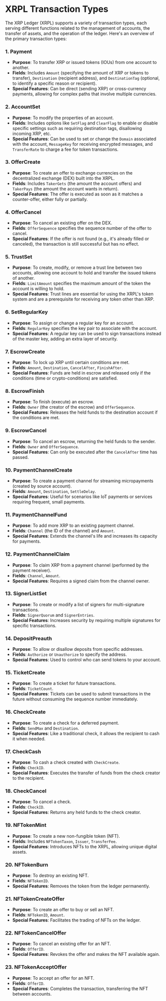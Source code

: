 # XRPL Transaction Types

The XRP Ledger (XRPL) supports a variety of transaction types, each serving different functions related to the management of accounts, the transfer of assets, and the operation of the ledger. Here's an overview of the primary transaction types:

### 1. **Payment**
- **Purpose**: To transfer XRP or issued tokens (IOUs) from one account to another.
- **Fields**: Includes `Amount` (specifying the amount of XRP or tokens to transfer), `Destination` (recipient address), and `DestinationTag` (optional, to identify a specific reason or recipient).
- **Special Features**: Can be direct (sending XRP) or cross-currency payments, allowing for complex paths that involve multiple currencies.

### 2. **AccountSet**
- **Purpose**: To modify the properties of an account.
- **Fields**: Includes options like `SetFlag` and `ClearFlag` to enable or disable specific settings such as requiring destination tags, disallowing incoming XRP, etc.
- **Special Features**: Can be used to set or change the `Domain` associated with the account, `MessageKey` for receiving encrypted messages, and `TransferRate` to charge a fee for token transactions.

### 3. **OfferCreate**
- **Purpose**: To create an offer to exchange currencies on the decentralized exchange (DEX) built into the XRPL.
- **Fields**: Includes `TakerGets` (the amount the account offers) and `TakerPays` (the amount the account wants in return).
- **Special Features**: The offer is executed as soon as it matches a counter-offer, either fully or partially.

### 4. **OfferCancel**
- **Purpose**: To cancel an existing offer on the DEX.
- **Fields**: `OfferSequence` specifies the sequence number of the offer to cancel.
- **Special Features**: If the offer is not found (e.g., it's already filled or canceled), the transaction is still successful but has no effect.

### 5. **TrustSet**
- **Purpose**: To create, modify, or remove a trust line between two accounts, allowing one account to hold and transfer the issued tokens of another.
- **Fields**: `LimitAmount` specifies the maximum amount of the token the account is willing to hold.
- **Special Features**: Trust lines are essential for using the XRPL's token system and are a prerequisite for receiving any token other than XRP.

### 6. **SetRegularKey**
- **Purpose**: To assign or change a regular key for an account.
- **Fields**: `RegularKey` specifies the key pair to associate with the account.
- **Special Features**: A regular key can be used to sign transactions instead of the master key, adding an extra layer of security.

### 7. **EscrowCreate**
- **Purpose**: To lock up XRP until certain conditions are met.
- **Fields**: `Amount`, `Destination`, `CancelAfter`, `FinishAfter`.
- **Special Features**: Funds are held in escrow and released only if the conditions (time or crypto-conditions) are satisfied.

### 8. **EscrowFinish**
- **Purpose**: To finish (execute) an escrow.
- **Fields**: `Owner` (the creator of the escrow) and `OfferSequence`.
- **Special Features**: Releases the held funds to the destination account if the conditions are met.

### 9. **EscrowCancel**
- **Purpose**: To cancel an escrow, returning the held funds to the sender.
- **Fields**: `Owner` and `OfferSequence`.
- **Special Features**: Can only be executed after the `CancelAfter` time has passed.

### 10. **PaymentChannelCreate**
- **Purpose**: To create a payment channel for streaming micropayments (created by source account).
- **Fields**: `Amount`, `Destination`, `SettleDelay`.
- **Special Features**: Useful for scenarios like IoT payments or services requiring frequent, small payments.

### 11. **PaymentChannelFund**
- **Purpose**: To add more XRP to an existing payment channel.
- **Fields**: `Channel` (the ID of the channel) and `Amount`.
- **Special Features**: Extends the channel's life and increases its capacity for payments.

### 12. **PaymentChannelClaim**
- **Purpose**: To claim XRP from a payment channel (performed by the payment receiver).
- **Fields**: `Channel`, `Amount`.
- **Special Features**: Requires a signed claim from the channel owner.

### 13. **SignerListSet**
- **Purpose**: To create or modify a list of signers for multi-signature transactions.
- **Fields**: `SignerQuorum` and `SignerEntries`.
- **Special Features**: Increases security by requiring multiple signatures for specific transactions.

### 14. **DepositPreauth**
- **Purpose**: To allow or disallow deposits from specific addresses.
- **Fields**: `Authorize` or `Unauthorize` to specify the address.
- **Special Features**: Used to control who can send tokens to your account.

### 15. **TicketCreate**
- **Purpose**: To create a ticket for future transactions.
- **Fields**: `TicketCount`.
- **Special Features**: Tickets can be used to submit transactions in the future without consuming the sequence number immediately.

### 16. **CheckCreate**
- **Purpose**: To create a check for a deferred payment.
- **Fields**: `SendMax` and `Destination`.
- **Special Features**: Like a traditional check, it allows the recipient to cash it when needed.

### 17. **CheckCash**
- **Purpose**: To cash a check created with `CheckCreate`.
- **Fields**: `CheckID`.
- **Special Features**: Executes the transfer of funds from the check creator to the recipient.

### 18. **CheckCancel**
- **Purpose**: To cancel a check.
- **Fields**: `CheckID`.
- **Special Features**: Returns any held funds to the check creator.

### 19. **NFTokenMint**
- **Purpose**: To create a new non-fungible token (NFT).
- **Fields**: Includes `NFTokenTaxon`, `Issuer`, `TransferFee`.
- **Special Features**: Introduces NFTs to the XRPL, allowing unique digital assets.

### 20. **NFTokenBurn**
- **Purpose**: To destroy an existing NFT.
- **Fields**: `NFTokenID`.
- **Special Features**: Removes the token from the ledger permanently.

### 21. **NFTokenCreateOffer**
- **Purpose**: To create an offer to buy or sell an NFT.
- **Fields**: `NFTokenID`, `Amount`.
- **Special Features**: Facilitates the trading of NFTs on the ledger.

### 22. **NFTokenCancelOffer**
- **Purpose**: To cancel an existing offer for an NFT.
- **Fields**: `OfferID`.
- **Special Features**: Revokes the offer and makes the NFT available again.

### 23. **NFTokenAcceptOffer**
- **Purpose**: To accept an offer for an NFT.
- **Fields**: `OfferID`.
- **Special Features**: Completes the transaction, transferring the NFT between accounts.



